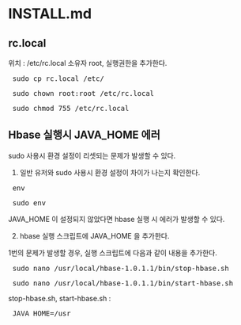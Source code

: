 # INSTALL.md

## rc.local ##
위치 : /etc/rc.local
소유자 root, 실행권한을 추가한다.
<pre> sudo cp rc.local /etc/ </pre>
<pre> sudo chown root:root /etc/rc.local </pre>
<pre> sudo chmod 755 /etc/rc.local </pre>

## Hbase 실행시 JAVA_HOME 에러 ##
sudo 사용시 환경 설정이 리셋되는 문제가 발생할 수 있다.

1. 일반 유저와 sudo 사용시 환경 설정이 차이가 나는지 확인한다.
<pre> env </pre>
<pre> sudo env </pre>
JAVA_HOME 이 설정되지 않았다면 hbase 실행 시 에러가 발생할 수 있다.

2. hbase 실행 스크립트에 JAVA_HOME 을 추가한다.

 1번의 문제가 발생할 경우, 실행 스크립트에 다음과 같이 내용을 추가한다.
<pre> sudo nano /usr/local/hbase-1.0.1.1/bin/stop-hbase.sh </pre>
<pre> sudo nano /usr/local/hbase-1.0.1.1/bin/start-hbase.sh </pre>
stop-hbase.sh, start-hbase.sh :
<pre> JAVA_HOME=/usr </pre>

